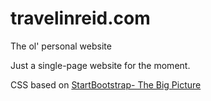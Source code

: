 # travelinreid.com
The ol' personal website

Just a single-page website for the moment. 

CSS based on [StartBootstrap- The Big Picture](https://github.com/IronSummitMedia/startbootstrap-the-big-picture) 
